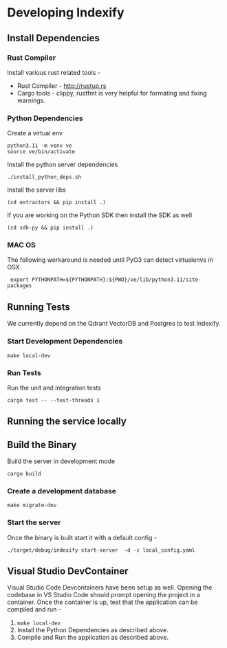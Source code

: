# Developing Indexify

## Install Dependencies

### Rust Compiler
Install various rust related tools - 
* Rust Compiler - http://rustup.rs
* Cargo tools - clippy, rustfmt is very helpful for formating and fixing warnings.

### Python Dependencies
Create a virtual env 
```
python3.11 -m venv ve
source ve/bin/activate
```
Install the python server dependencies 
```
./install_python_deps.sh
```
Install the server libs 
```
(cd extractors && pip install .)
```
If you are working on the Python SDK then install the SDK as well 
```
(cd sdk-py && pip install .)
```

### MAC OS
The following workaround is needed until PyO3 can detect virtualenvs in OSX
```
 export PYTHONPATH=${PYTHONPATH}:${PWD}/ve/lib/python3.11/site-packages
```

## Running Tests
We currently depend on the Qdrant VectorDB and Postgres to test Indexify. 

### Start Development Dependencies
```
make local-dev
```

### Run Tests
Run the unit and integration tests
```
cargo test -- --test-threads 1
```

## Running the service locally 

## Build the Binary
Build the server in development mode 
```
cargo build
```

### Create a development database
```
make migrate-dev
```

### Start the server
Once the binary is built start it with a default config -
```
./target/debug/indexify start-server  -d -c local_config.yaml
```

## Visual Studio DevContainer
Visual Studio Code Devcontainers have been setup as well. Opening the codebase in VS Studio Code should prompt opening the project in a container. Once the container is up, test that the application can be compiled and run -

1. `make local-dev`
2. Install the Python Dependencies as described above.
3. Compile and Run the application as described above.
